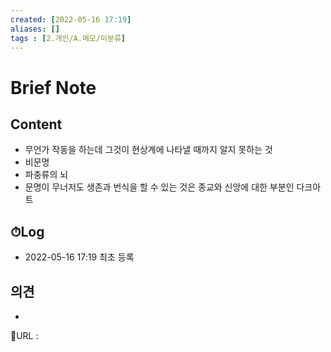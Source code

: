 ```yaml
---
created: [2022-05-16 17:19]
aliases: []
tags : [2.개인/A.메모/미분류]
---
```


# Brief Note
## Content
- 무언가 작동을 하는데 그것이 현상계에 나타낼 때까지 알지 못하는 것
- 비문명
- 파충류의 뇌
- 문명이 무너저도 생존과 번식을 할 수 있는 것은 종교와 신앙에 대한 부분인 다크아트

## ⏱Log
- 2022-05-16 17:19 최초 등록

## 의견
-


📙URL :